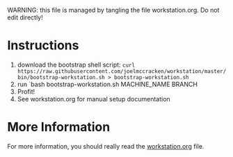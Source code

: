 <!-- [[file:workstation.org::*README][README:1]] -->
WARNING: this file is managed by tangling the file workstation.org. Do not edit directly!

# Instructions

1. download the bootstrap shell script:
`curl https://raw.githubusercontent.com/joelmccracken/workstation/master/bin/bootstrap-workstation.sh > bootstrap-workstation.sh`
2. run `bash bootstrap-workstation.sh MACHINE_NAME BRANCH
3. Profit!
4. See workstation.org for manual setup documentation
# More Information

For more information, you should really read the <a href="workstation.org">workstation.org</a> file.
<!-- README:1 ends here -->
